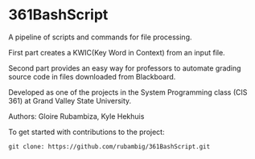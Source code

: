 # 361BashScript
A pipeline of scripts and commands for file processing. 

First part creates a KWIC(Key Word in Context) from an input file.

Second part provides an easy way for professors to automate grading
source code in files downloaded from Blackboard. 

Developed as one of the projects in the System Programming
class (CIS 361) at Grand Valley State University. 

Authors: Gloire Rubambiza, Kyle Hekhuis

To get started with contributions to the project:

`git clone: https://github.com/rubambig/361BashScript.git`
